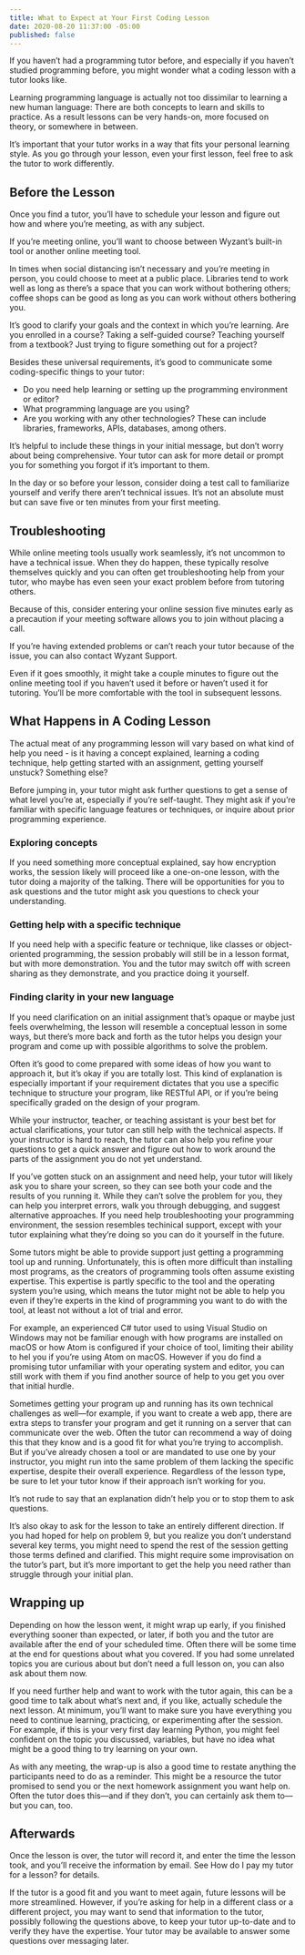 ```yaml
---
title: What to Expect at Your First Coding Lesson
date: 2020-08-20 11:37:00 -05:00
published: false
---
```


If you haven’t had a programming tutor before, and especially if you haven’t studied programming before, you might wonder what a coding lesson with a tutor looks like.

Learning programming language is actually not too dissimilar to learning a new human language: There are both concepts to learn and skills to practice. As a result lessons can be very hands-on, more focused on theory, or somewhere in between.

It’s important that your tutor works in a way that fits your personal learning style. As you go through your lesson, even your first lesson, feel free to ask the tutor to work differently.

## Before the Lesson
Once you find a tutor, you’ll have to schedule your lesson and figure out how and where you’re meeting, as with any subject.

If you’re meeting online, you’ll want to choose between Wyzant’s built-in tool or another online meeting tool.

In times when social distancing isn’t necessary and you’re meeting in person, you could choose to meet at a public place. Libraries tend to work well as long as there’s a space that you can work without bothering others; coffee shops can be good as long as you can work without others bothering you.

It’s good to clarify your goals and the context in which you’re learning. Are you enrolled in a course? Taking a self-guided course? Teaching yourself from a textbook? Just trying to figure something out for a project?

Besides these universal requirements, it’s good to communicate some coding-specific things to your tutor:

* Do you need help learning or setting up the programming environment or editor?
* What programming language are you using?
* Are you working with any other technologies? These can include libraries, frameworks, APIs, databases, among others.

It’s helpful to include these things in your initial message, but don’t worry about being comprehensive. Your tutor can ask for more detail or prompt you for something you forgot if it’s important to them.

In the day or so before your lesson, consider doing a test call to familiarize yourself and verify there aren’t technical issues. It’s not an absolute must but can save five or ten minutes from your first meeting.

## Troubleshooting
While online meeting tools usually work seamlessly, it’s not uncommon to have a technical issue. When they do happen, these typically resolve themselves quickly and you can often get troubleshooting help from your tutor, who maybe has even seen your exact problem before from tutoring others.

Because of this, consider entering your online session five minutes early as a precaution if your meeting software allows you to join without placing a call.

If you’re having extended problems or can’t reach your tutor because of the issue, you can also contact Wyzant Support.

Even if it goes smoothly, it might take a couple minutes to figure out the online meeting tool if you haven’t used it before or haven’t used it for tutoring. You’ll be more comfortable with the tool in subsequent lessons.

## What Happens in A Coding Lesson
The actual meat of any programming lesson will vary based on what kind of help you need - is it having a concept explained, learning a coding technique, help getting started with an assignment, getting yourself unstuck? Something else?

Before jumping in, your tutor might ask further questions to get a sense of what level you’re at, especially if you’re self-taught. They might ask if you’re familiar with specific language features or techniques, or inquire about prior programming experience.

### Exploring concepts
If you need something more conceptual explained, say how encryption works, the session likely will proceed like a one-on-one lesson, with the tutor doing a majority of the talking. There will be opportunities for you to ask questions and the tutor might ask you questions to check your understanding.

### Getting help with a specific technique
If you need help with a specific feature or technique, like classes or object-oriented programming, the session probably will still be in a lesson format, but with more demonstration. You and the tutor may switch off with screen sharing as they demonstrate, and you practice doing it yourself.

### Finding clarity in your new language
If you need clarification on an initial assignment that’s opaque or maybe just feels overwhelming, the lesson will resemble a conceptual lesson in some ways, but there’s more back and forth as the tutor helps you design your program and come up with possible algorithms to solve the problem.

Often it’s good to come prepared with some ideas of how you want to approach it, but it’s okay if you are totally lost. This kind of explanation is especially important if your requirement dictates that you use a specific technique to structure your program, like RESTful API, or if you’re being specifically graded on the design of your program.

While your instructor, teacher, or teaching assistant is your best bet for actual clarifications, your tutor can still help with the technical aspects. If your instructor is hard to reach, the tutor can also help you refine your questions to get a quick answer and figure out how to work around the parts of the assignment you do not yet understand.

If you’ve gotten stuck on an assignment and need help, your tutor will likely ask you to share your screen, so they can see both your code and the results of you running it. While they can’t solve the problem for you, they can help you interpret errors, walk you through debugging, and suggest alternative approaches.
If you need help troubleshooting your programming environment, the session resembles techinical support, except with your tutor explaining what they’re doing so you can do it yourself in the future.

Some tutors might be able to provide support just getting a programming tool up and running. Unfortunately, this is often more difficult than installing most programs, as the creators of programming tools often assume existing expertise. This expertise is partly specific to the tool and the operating system you’re using, which means the tutor might not be able to help you even if they’re experts in the kind of programming you want to do with the tool, at least not without a lot of trial and error.

For example, an experienced C# tutor used to using Visual Studio on Windows may not be familiar enough with how programs are installed on macOS or how Atom is configured if your choice of tool, limiting their ability to hel you if you’re using Atom on macOS. However if you do find a promising tutor unfamiliar with your operating system and editor, you can still work with them if you find another source of help to you get you over that initial hurdle.

Sometimes getting your program up and running has its own technical challenges as well—for example, if you want to create a web app, there are extra steps to transfer your program and get it running on a server that can communicate over the web. Often the tutor can recommend a way of doing this that they know and is a good fit for what you’re trying to accomplish. But if you’ve already chosen a tool or are mandated to use one by your instructor, you might run into the same problem of them lacking the specific expertise, despite their overall experience.
Regardless of the lesson type, be sure to let your tutor know if their approach isn’t working for you.

It’s not rude to say that an explanation didn’t help you or to stop them to ask questions.

It’s also okay to ask for the lesson to take an entirely different direction. If you had hoped for help on problem 9, but you realize you don’t understand several key terms, you might need to spend the rest of the session getting those terms defined and clarified. This might require some improvisation on the tutor’s part, but it’s more important to get the help you need rather than struggle through your initial plan.

## Wrapping up
Depending on how the lesson went, it might wrap up early, if you finished everything sooner than expected, or later, if both you and the tutor are available after the end of your scheduled time.
Often there will be some time at the end for questions about what you covered. If you had some unrelated topics you are curious about but don’t need a full lesson on, you can also ask about them now.

If you need further help and want to work with the tutor again, this can be a good time to talk about what’s next and, if you like, actually schedule the next lesson. At minimum, you’ll want to make sure you have everything you need to continue learning, practicing, or experimenting after the session. For example, if this is your very first day learning Python, you might feel confident on the topic you discussed, variables, but have no idea what might be a good thing to try learning on your own.

As with any meeting, the wrap-up is also a good time to restate anything the participants need to do as a reminder. This might be a resource the tutor promised to send you or the next homework assignment you want help on. Often the tutor does this—and if they don’t, you can certainly ask them to—but you can, too.

## Afterwards
Once the lesson is over, the tutor will record it, and enter the time the lesson took, and you’ll receive the information by email. See How do I pay my tutor for a lesson? for details.

If the tutor is a good fit and you want to meet again, future lessons will be more streamlined. However, if you’re asking for help in a different class or a different project, you may want to send that information to the tutor, possibly following the questions above, to keep your tutor up-to-date and to verify they have the expertise. Your tutor may be available to answer some questions over messaging later.



